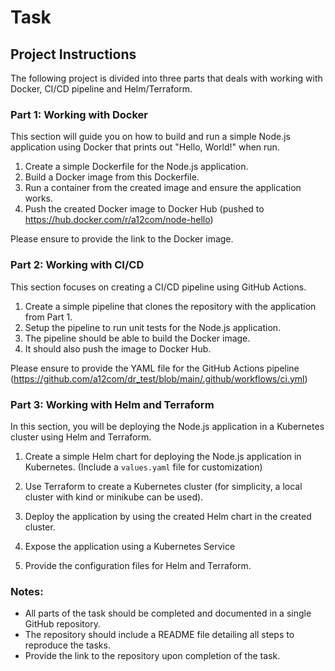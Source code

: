 # Task

## Project Instructions

The following project is divided into three parts that deals with working with Docker, CI/CD pipeline and Helm/Terraform.

### Part 1: Working with Docker

This section will guide you on how to build and run a simple Node.js application using Docker that prints out "Hello, World!" when run.

1. Create a simple Dockerfile for the Node.js application.
2. Build a Docker image from this Dockerfile.
3. Run a container from the created image and ensure the application works.
4. Push the created Docker image to Docker Hub (pushed to https://hub.docker.com/r/a12com/node-hello)

Please ensure to provide the link to the Docker image.

### Part 2: Working with CI/CD

This section focuses on creating a CI/CD pipeline using GitHub Actions. 

1. Create a simple pipeline that clones the repository with the application from Part 1.
2. Setup the pipeline to run unit tests for the Node.js application.
3. The pipeline should be able to build the Docker image.
4. It should also push the image to Docker Hub.

Please ensure to provide the YAML file for the GitHub Actions pipeline (https://github.com/a12com/dr_test/blob/main/.github/workflows/ci.yml)

### Part 3: Working with Helm and Terraform

In this section, you will be deploying the Node.js application in a Kubernetes cluster using Helm and Terraform.

1. Create a simple Helm chart for deploying the Node.js application in Kubernetes.
(Include a `values.yaml` file for customization)

2. Use Terraform to create a Kubernetes cluster (for simplicity, a local cluster with kind or minikube can be used).

3. Deploy the application by using the created Helm chart in the created cluster.

4. Expose the application using a Kubernetes Service
5. Provide the configuration files for Helm and Terraform.

### Notes:

- All parts of the task should be completed and documented in a single GitHub repository.
- The repository should include a README file detailing all steps to reproduce the tasks.
- Provide the link to the repository upon completion of the task.